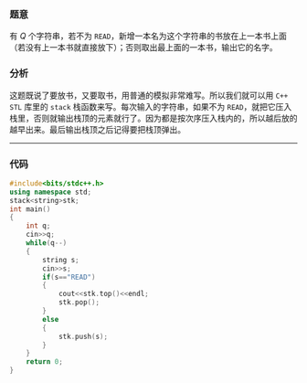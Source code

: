 ### 题意
有 $Q$ 个字符串，若不为 $\texttt{READ}$，新增一本名为这个字符串的书放在上一本书上面（若没有上一本书就直接放下）；否则取出最上面的一本书，输出它的名字。

### 分析
这题既说了要放书，又要取书，用普通的模拟非常难写。所以我们就可以用 $\texttt{C++}$ `STL` 库里的 `stack` 栈函数来写。每次输入的字符串，如果不为 $\texttt{READ}$，就把它压入栈里，否则就输出栈顶的元素就行了。因为都是按次序压入栈内的，所以越后放的越早出来。最后输出栈顶之后记得要把栈顶弹出。


------------

### 代码
```cpp
#include<bits/stdc++.h>
using namespace std;
stack<string>stk;
int main()
{
	int q;
    cin>>q;
    while(q--)
	{
		string s;
        cin>>s;
        if(s=="READ")
		{
            cout<<stk.top()<<endl;
            stk.pop();
        }
        else 
		{
			stk.push(s);
		}
    }
    return 0;
}
```
